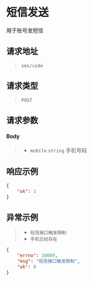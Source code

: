 # 短信发送

用于账号发短信

## 请求地址

> `sms/code`

## 请求类型

> `POST`

## 请求参数

#### Body

> - `mobile` `string` 手机号码

## 响应示例

```json
{
    "ok": 1
}
```

## 异常示例

> - `短信接口触发限制`
> - `手机已经存在`

```json
{
    "errno": 10009,
    "msg": "短信接口触发限制",
    "ok": 0
}
```